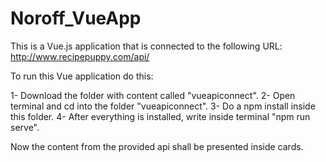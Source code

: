 # Noroff_VueApp

This is a Vue.js application that is connected to the following URL: http://www.recipepuppy.com/api/


To run this Vue application do this:

1- Download the folder with content called "vueapiconnect".
2- Open terminal and cd into the folder "vueapiconnect".
3- Do a npm install inside this folder.
4- After everything is installed, write inside terminal "npm run serve".

Now the content from the provided api shall be presented inside cards. 
